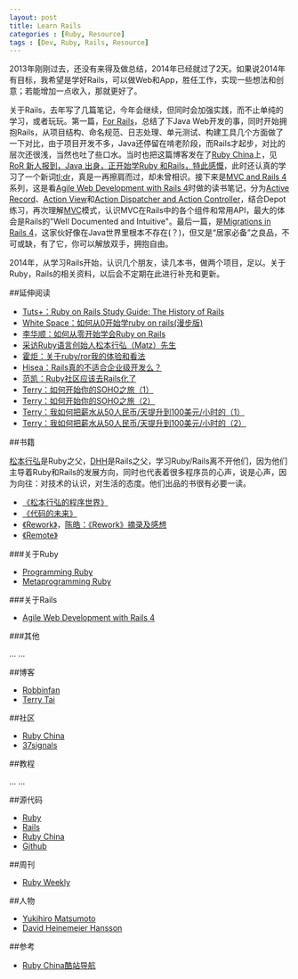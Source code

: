 ```yaml
---
layout: post
title: Learn Rails
categories : [Ruby, Resource]
tags : [Dev, Ruby, Rails, Resource]
---
```


2013年刚刚过去，还没有来得及做总结，2014年已经就过了2天。如果说2014年有目标，我希望是学好Rails，可以做Web和App，胜任工作，实现一些想法和创意；若能增加一点收入，那就更好了。

关于Rails，去年写了几篇笔记，今年会继续，但同时会加强实践，而不止单纯的学习，或者玩玩。第一篇，[For Rails](http://dylanninin.com/blog/2013/11/11/for_rails.html)，总结了下Java Web开发的事，同时开始拥抱Rails，从项目结构、命名规范、日志处理、单元测试、构建工具几个方面做了一下对比，由于项目开发不多，Java还停留在啃老阶段，而Rails才起步，对比的层次还很浅，当然也吐了些口水。当时也把这篇博客发在了[Ruby China](http://ruby-china.org/)上，见[RoR 新人报到，Java 出身，正开始学Ruby 和Rails，特此感慨](http://ruby-china.org/topics/15494)，此时还认真的学习了一个新词[tl;dr](http://en.wikipedia.org/wiki/Wikipedia:Too_long;_didn't_read)，真是一再擦肩而过，却未曾相识。接下来是[MVC and Rails 4](http://dylanninin.com/blog/2013/11/27/rails4_mvc.html)系列，这是看[Agile Web Development with Rails 4](http://book.douban.com/subject/24718727/)时做的读书笔记，分为[Active Record](http://dylanninin.com/blog/2013/11/25/rails4_ar.html)、[Action View](http://dylanninin.com/blog/2013/11/26/rails4_av.html)和[Action Dispatcher and Action Controller](http://dylanninin.com/blog/2013/11/26/rails4_ad_ac.html)，结合Depot练习，再次理解[MVC](http://en.wikipedia.org/wiki/Model%E2%80%93view%E2%80%93controller)模式，认识MVC在Rails中的各个组件和常用API，最大的体会是Rails的"Well Documented and Intuitive"。最后一篇，是[Migrations in Rails 4](http://dylanninin.com/blog/2013/11/25/rails4_migrations.html)，这家伙好像在Java世界里根本不存在(？)，但又是“居家必备”之良品，不可或缺，有了它，你可以解放双手，拥抱自由。

2014年，从学习Rails开始，认识几个朋友，读几本书，做两个项目，足以。关于Ruby，Rails的相关资料，以后会不定期在此进行补充和更新。

##延伸阅读

* [Tuts+：Ruby on Rails Study Guide: The History of Rails](http://net.tutsplus.com/articles/ruby-on-rails-study-guide-the-history-of-rails/)
* [White Space：如何从0开始学ruby on rails(漫步版)](http://readful.com/post/12322300571/0-ruby-on-rails)
* [李华顺：如何从零开始学会Ruby on Rails](http://huacnlee.com/blog/how-to-start-learning-ruby-on-rails/)
* [采访Ruby语言创始人松本行弘（Matz）先生](http://www.ituring.com.cn/Article/17487)
* [霍炬：关于ruby/ror我的体验和看法](http://blog.devep.net/virushuo/2011/03/23/rubyror.html)
* [Hisea：Rails真的不适合企业级开发么？](https://hisea.me/p/rails-is-not-for-enterprise-development)
* [范凯：Ruby社区应该去Rails化了](http://robbinfan.com/blog/40/ruby-off-rails)
* [Terry：如何开始你的SOHO之旅（1）](http://terrytai.com/how-to-begin-soho-1/)
* [Terry：如何开始你的SOHO之旅（2）](http://terrytai.com/how-to-begin-soho-2/)
* [Terry：我如何把薪水从50人民币/天提升到100美元/小时的（1）](http://terrytai.com/salary-from-50rmb-to-100usd/)
* [Terry：我如何把薪水从50人民币/天提升到100美元/小时的（2）](http://terrytai.com/salary-from-50rmb-to-100usd-2/)

##书籍

[松本行弘](http://en.wikipedia.org/wiki/Yukihiro_Matsumoto)是Ruby之父，[DHH](http://en.wikipedia.org/wiki/David_Heinemeier_Hansson)是Rails之父，学习Ruby/Rails离不开他们，因为他们主导着Ruby和Rails的发展方向，同时也代表着很多程序员的心声，说是心声，因为向往：对技术的认识，对生活的态度。他们出品的书很有必要一读。

* [《松本行弘的程序世界》](http://book.douban.com/subject/6756090/)
* [《代码的未来》](http://book.douban.com/subject/24536403/)
* [《Rework》](http://37signals.com/rework/)，[陈皓：《Rework》摘录及感想](http://coolshell.cn/articles/9156.html)
* [《Remote》](http://37signals.com/remote/)

###关于Ruby

* [Programming Ruby](http://pragprog.com/book/ruby/programming-ruby)
* [Metaprogramming Ruby](http://pragprog.com/book/ppmetr/metaprogramming-ruby)

###关于Rails

* [Agile Web Development with Rails 4](http://book.douban.com/subject/24718727/)

###其他

... ...

##博客

* [Robbinfan](http://robbinfan.com/)
* [Terry Tai](http://terrytai.com/)

##社区

* [Ruby China](http://ruby-china.org/)
* [37signals](http://37signals.com/)

##教程

... ...

##源代码

* [Ruby](https://github.com/ruby/ruby)
* [Rails](https://github.com/rails/rails)
* [Ruby China](https://github.com/ruby-china/ruby-china/)
* [Github](https://github.com)

##周刊

* [Ruby Weekly](http://rubyweekly.com/)

##人物

* [Yukihiro Matsumoto](http://en.wikipedia.org/wiki/Yukihiro_Matsumoto)
* [David Heinemeier Hansson](http://en.wikipedia.org/wiki/David_Heinemeier_Hansson)

##参考

* [Ruby China酷站导航](http://ruby-china.org/sites)
